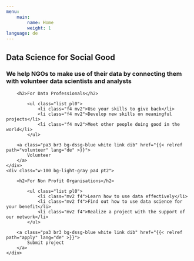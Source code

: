 ```yaml
---
menu:
    main:
        name: Home
        weight: 1
language: de
---
```

<div class="what-we-do w-100 bg-light-gray pa3">
    <h2 class="lh-title f-subheadline white pa1 pl2 pr2 bg-dssg-blue">
    Data Science for Social Good
    </h2>
    <h3 class="lh-copy measure f3 white pa2 bg-dssg-blue">
    We help NGOs to make use of their data by connecting them with volunteer data scientists and analysts
    </h3>
</div>

<div class="calls-to-action flex-ns">
    <div class="w-100 bg-white pa4 pt2">

        <h2>For Data Professionals</h2>

            <ul class="list pl0">
                <li class="f4 mv2">Use your skills to give back</li>
                <li class="f4 mv2">Develop new skills on meaningful projects</li>
                <li class="f4 mv2">Meet other people doing good in the world</li>
            </ul>

        <a class="pa3 br3 bg-dssg-blue white link dib" href="{{< relref path="volunteer" lang="de" >}}">
            Volunteer
        </a>
    </div>
    <div class="w-100 bg-light-gray pa4 pt2">

        <h2>For Non Profit Organisations</h2>

            <ul class="list pl0">
                <li class="mv2 f4">Learn how to use data effectively</li>
                <li class="mv2 f4">Find out how to use data science for your benefit</li>
                <li class="mv2 f4">Realize a project with the support of our network</li>
            </ul>

        <a class="pa3 br3 bg-dssg-blue white link dib" href="{{< relref path="apply" lang="de" >}}">
            Submit project
        </a>
    </div>
</div>